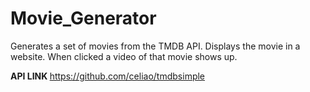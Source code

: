 # Movie_Generator
Generates a set of movies from the TMDB API. Displays the movie in a website. When clicked a video of that movie shows up.

<b> API LINK </b>
https://github.com/celiao/tmdbsimple

